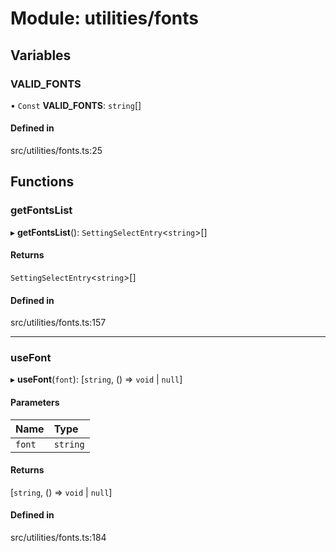 # Module: utilities/fonts

## Variables

### VALID\_FONTS

• `Const` **VALID\_FONTS**: `string`[]

#### Defined in

src/utilities/fonts.ts:25

## Functions

### getFontsList

▸ **getFontsList**(): `SettingSelectEntry`\<`string`\>[]

#### Returns

`SettingSelectEntry`\<`string`\>[]

#### Defined in

src/utilities/fonts.ts:157

___

### useFont

▸ **useFont**(`font`): [`string`, () => `void` \| ``null``]

#### Parameters

| Name | Type |
| :------ | :------ |
| `font` | `string` |

#### Returns

[`string`, () => `void` \| ``null``]

#### Defined in

src/utilities/fonts.ts:184

